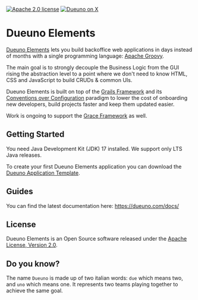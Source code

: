 [![Apache 2.0 license](https://img.shields.io/badge/License-APACHE%202.0-green.svg?logo=APACHE&style=flat)](https://opensource.org/licenses/Apache-2.0)
[![Dueuno on X](https://img.shields.io/twitter/follow/dueunoframework?style=social)](https://x.com/dueunoframework)

Dueuno Elements
===
[Dueuno Elements](https://dueuno.com) lets you build backoffice web applications in days instead of months with a single programming language: [Apache Groovy](https://groovy-lang.org).

The main goal is to strongly decouple the Business Logic from the GUI rising the abstraction level to a point where we don't need to know HTML, CSS and JavaScript to build CRUDs & common UIs.

Dueuno Elements is built on top of the [Grails Framework](https://grails.org) and its [Conventions over Configuration](https://en.wikipedia.org/wiki/Convention_over_configuration) paradigm to lower the cost of onboarding new developers, build projects faster and keep them updated easier.

Work is ongoing to support the [Grace Framework](https://graceframework.org/) as well.

Getting Started
---
You need Java Development Kit (JDK) 17 installed. We support only LTS Java releases.

To create your first Dueuno Elements application you can download the [Dueuno Application Template](https://github.com/dueuno-projects/dueuno-app-template).

Guides
---
You can find the latest documentation here: https://dueuno.com/docs/

License
---
Dueuno Elements is an Open Source software released under the [Apache License, Version 2.0](https://www.apache.org/licenses/LICENSE-2.0.html).

Do you know?
---
The name `Dueuno` is made up of two italian words: `due` which means two, and `uno` which means one. It represents two teams playing together to achieve the same goal.

